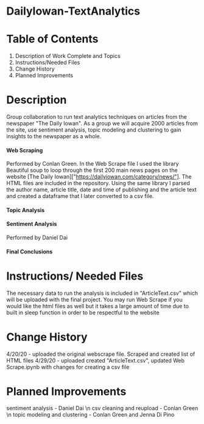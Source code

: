 # DailyIowan-TextAnalytics


# Table of Contents
  1. Description of Work Complete and Topics
  2. Instructions/Needed Files
  3. Change History
  4. Planned Improvements

# Description 
Group collaboration to run text analytics techniques on articles from the newspaper "The Daily Iowan". As a group we will acquire 2000 articles from the site, use sentiment analysis, topic modeling and clustering to gain insights to the newspaper as a whole.

#### Web Scraping
Performed by Conlan Green. In the Web Scrape file I used the library Beautiful soup to loop through the first 200 main news pages on the website [The Daily Iowan]["https://dailyiowan.com/category/news/"]. The HTML files are included in the repository. Using the same library I parsed the author name, article title, date and time of publishing and the article text and created a dataframe that I later converted to a csv file.

#### Topic Analysis 

#### Sentiment Analysis 
Performed by Daniel Dai

#### Final Conclusions



# Instructions/ Needed Files
The necessary data to run the analysis is included in "ArticleText.csv" which will be uploaded with the final project. You may run Web Scrape if you would like the html files as well but it takes a large amount of time due to built in sleep function in order to be respectful to the website


# Change History 

4/20/20 - uploaded the original webscrape file. Scraped and created list of HTML files
4/29/20 - uploaded created "ArticleText.csv", updated Web Scrape.ipynb with changes for creating a csv file

# Planned Improvements
sentiment analysis - Daniel Dai \n
csv cleaning and reupload - Conlan Green \n
topic modeling and clustering - Conlan Green and Jenna Di Pino
